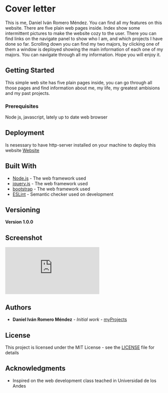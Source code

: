 # Cover letter

This is me, Daniel Iván Romero Méndez. You can find all my features on this website. There are five plain web pages inside. Index show some intermittent pictures to make the website cozy to the user. There you can find links on the navigate panel to show who I am, and which projects I have done so far. Scrolling down you can find my two majors, by clicking one of them a window is deployed showing the main information of each one of my majors. You can navigate through all my information. Hope you will enjoy it.

## Getting Started

This simple web site has five plain pages inside, you can go through all those pages and find information about me, my life, my greatest ambisions and my past projects.

### Prerequisites

Node js, javascript, lately up to date web browser

## Deployment

Is nesessary to have http-server installed on your machine to deploy this website
[Website](https://diromero1.github.io/CoverLetter/index.html)

## Built With

* [Node.js](https://nodejs.org/en/) - The web framework used
* [jquery.js](https://jquery.com/) - The web framework used
* [bootstrap](https://getbootstrap.com/) - The web framework used
* [ESLint](https://eslint.org/) - Semantic checker used on development

## Versioning

**Version 1.0.0**

## Screenshot

![screenshot](https://diromero1.github.io/CoverLetter/quien_soy.html)

## Authors

* **Daniel Iván Romero Méndez** - *Initial work* - [myProjects](https://github.com/diromero1)

## License

This project is licensed under the MIT License - see the [LICENSE](LICENSE) file for details

## Acknowledgments

* Inspired on the web development class teached in Universidad de los Andes
